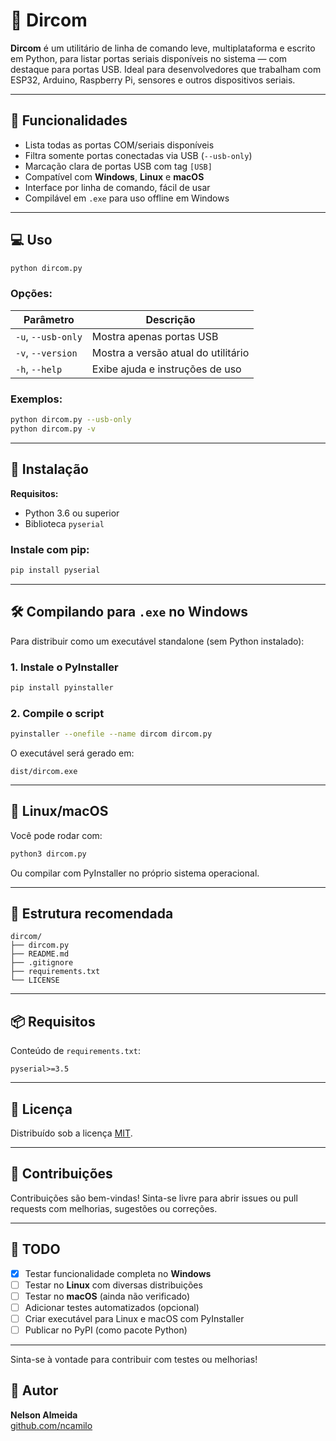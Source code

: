 # 🔌 Dircom

**Dircom** é um utilitário de linha de comando leve, multiplataforma e escrito em Python, para listar portas seriais disponíveis no sistema — com destaque para portas USB. Ideal para desenvolvedores que trabalham com ESP32, Arduino, Raspberry Pi, sensores e outros dispositivos seriais.

---

## 🚀 Funcionalidades

- Lista todas as portas COM/seriais disponíveis
- Filtra somente portas conectadas via USB (`--usb-only`)
- Marcação clara de portas USB com tag `[USB]`
- Compatível com **Windows**, **Linux** e **macOS**
- Interface por linha de comando, fácil de usar
- Compilável em `.exe` para uso offline em Windows

---

## 💻 Uso

```bash
python dircom.py
```

### Opções:

| Parâmetro        | Descrição                                |
|------------------|--------------------------------------------|
| `-u`, `--usb-only` | Mostra apenas portas USB                  |
| `-v`, `--version`  | Mostra a versão atual do utilitário       |
| `-h`, `--help`     | Exibe ajuda e instruções de uso           |

### Exemplos:

```bash
python dircom.py --usb-only
python dircom.py -v
```

---

## 🔧 Instalação

**Requisitos:**

- Python 3.6 ou superior
- Biblioteca `pyserial`

### Instale com pip:

```bash
pip install pyserial
```

---

## 🛠️ Compilando para `.exe` no Windows

Para distribuir como um executável standalone (sem Python instalado):

### 1. Instale o PyInstaller

```bash
pip install pyinstaller
```

### 2. Compile o script

```bash
pyinstaller --onefile --name dircom dircom.py
```

O executável será gerado em:

```
dist/dircom.exe
```

---

## 🐧 Linux/macOS

Você pode rodar com:

```bash
python3 dircom.py
```

Ou compilar com PyInstaller no próprio sistema operacional.

---

## 📂 Estrutura recomendada

```
dircom/
├── dircom.py
├── README.md
├── .gitignore
├── requirements.txt
└── LICENSE
```

---

## 📦 Requisitos

Conteúdo de `requirements.txt`:

```
pyserial>=3.5
```

---

## 📜 Licença

Distribuído sob a licença [MIT](LICENSE).

---

## 🤝 Contribuições

Contribuições são bem-vindas! Sinta-se livre para abrir issues ou pull requests com melhorias, sugestões ou correções.

---

## 📝 TODO

- [x] Testar funcionalidade completa no **Windows**
- [ ] Testar no **Linux** com diversas distribuições
- [ ] Testar no **macOS** (ainda não verificado)
- [ ] Adicionar testes automatizados (opcional)
- [ ] Criar executável para Linux e macOS com PyInstaller
- [ ] Publicar no PyPI (como pacote Python)

---

Sinta-se à vontade para contribuir com testes ou melhorias!

## 🔗 Autor

**Nelson Almeida**  
[github.com/ncamilo](https://github.com/ncamilo)
